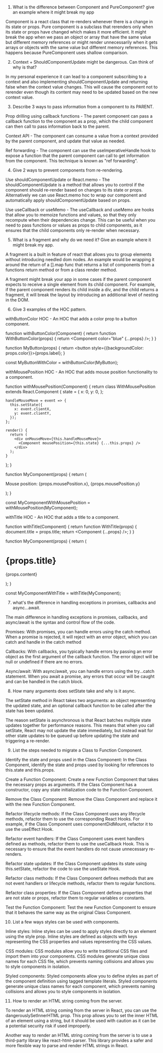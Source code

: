1. What is the difference between Component and PureComponent? give an
   example where it might break my app

Component is a react class that re-renders whenever there is a change in its state or props. Pure component is a subclass that rerenders only when its state or props have changed which makes it more efficient. It might break the app when we pass an object or array that have the same value but different memory references or might render unnecessarily when it gets arrays or objects with the same value but different memory references. This happens because PureComponent uses shallow comparison.

2. Context + ShouldComponentUpdate might be dangerous. Can think of why is
   that?

In my personal experience it can lead to a component subscribing to a context and also implementing shouldComponentUpdate and returning false when the context value changes. This will cause the component not to rerender even though its content may need to be updated based on the new context value.

3. Describe 3 ways to pass information from a component to its PARENT.

Prop drilling using callback functions - The parent component can pass a callback function to the component as a prop, which the child component can then call to pass information back to the parent.

Context API - The component can consume a value from a context provided by the parent component, and update that value as needed.

Ref forwarding - The component can use the useImperativeHandle hook to expose a function that the parent component can call to get information from the component. This technique is known as "ref forwarding".

4. Give 2 ways to prevent components from re-rendering.

Use shouldComponentUpdate or React.memo - The shouldComponentUpdate is a method that allows you to control if the component should re-render based on changes to its state or props. Alternatively we can use React.memo hoc to wrap our component and automatically apply shouldComponentUpdate based on props.

Use useCallback or useMemo - The useCallback and useMemo are hooks that allow you to memoize functions and values, so that they only recompute when their dependencies change. This can be useful when you need to pass functions or values as props to child components, as it ensures that the child components only re-render when necessary.

5. What is a fragment and why do we need it? Give an example where it might
   break my app.

A fragment is a built in feature of react that allows you to group elements without introducing needled dom nodes. An example would be wrapping it around the return of a [].map func that returns a list of components from a functions return method or from a class render method.

A fragment might break your app in some cases if the parent component expects to receive a single element from its child component. For example, if the parent component renders its child inside a div, and the child returns a fragment, it will break the layout by introducing an additional level of nesting in the DOM.

6. Give 3 examples of the HOC pattern.

withButtonColor HOC - An HOC that adds a color prop to a button component.

function withButtonColor(Component) {
return function WithButtonColor(props) {
return <Component color="blue" {...props} />;
}
}

function MyButton(props) {
return <button style={{backgroundColor: props.color}}>{props.label}</button>;
}

const MyButtonWithColor = withButtonColor(MyButton);

withMousePosition HOC - An HOC that adds mouse position functionality to a component.

function withMousePosition(Component) {
return class WithMousePosition extends React.Component {
state = {
x: 0,
y: 0,
};

    handleMouseMove = event => {
      this.setState({
        x: event.clientX,
        y: event.clientY,
      });
    };

    render() {
      return (
        <div onMouseMove={this.handleMouseMove}>
          <Component mousePosition={this.state} {...this.props} />
        </div>
      );
    }

};
}

function MyComponent(props) {
return (
<div>
<p>Mouse position: {props.mousePosition.x}, {props.mousePosition.y}</p>
</div>
);
}

const MyComponentWithMousePosition = withMousePosition(MyComponent);

withTitle HOC - An HOC that adds a title to a component.

function withTitle(Component) {
return function WithTitle(props) {
document.title = props.title;
return <Component {...props} />;
}
}

function MyComponent(props) {
return (
<div>
<h1>{props.title}</h1>
<p>{props.content}</p>
</div>
);
}

const MyComponentWithTitle = withTitle(MyComponent);

7. what's the difference in handling exceptions in promises, callbacks and
   async...await.

The main difference in handling exceptions in promises, callbacks, and async/await is the syntax and control flow of the code.

Promises: With promises, you can handle errors using the catch method. When a promise is rejected, it will reject with an error object, which you can catch and handle in the catch method

Callbacks: With callbacks, you typically handle errors by passing an error object as the first argument of the callback function. The error object will be null or undefined if there are no errors.

Async/await: With async/await, you can handle errors using the try...catch statement. When you await a promise, any errors that occur will be caught and can be handled in the catch block.

8. How many arguments does setState take and why is it async.

The setState method in React takes two arguments: an object representing the updated state, and an optional callback function to be called after the state has been updated.

The reason setState is asynchronous is that React batches multiple state updates together for performance reasons. This means that when you call setState, React may not update the state immediately, but instead wait for other state updates to be queued up before updating the state and triggering a re-render.

9. List the steps needed to migrate a Class to Function Component.

Identify the state and props used in the Class Component: In the Class Component, identify the state and props used by looking for references to this.state and this.props.

Create a Function Component: Create a new Function Component that takes the necessary props as arguments. If the Class Component has a constructor, copy any state initialization code to the Function Component.

Remove the Class Component: Remove the Class Component and replace it with the new Function Component.

Refactor lifecycle methods: If the Class Component uses any lifecycle methods, refactor them to use the corresponding React Hooks. For example, if the Class Component uses componentDidMount, refactor it to use the useEffect Hook.

Refactor event handlers: If the Class Component uses event handlers defined as methods, refactor them to use the useCallback Hook. This is necessary to ensure that the event handlers do not cause unnecessary re-renders.

Refactor state updates: If the Class Component updates its state using this.setState, refactor the code to use the useState Hook.

Refactor class methods: If the Class Component defines methods that are not event handlers or lifecycle methods, refactor them to regular functions.

Refactor class properties: If the Class Component defines properties that are not state or props, refactor them to regular variables or constants.

Test the Function Component: Test the new Function Component to ensure that it behaves the same way as the original Class Component.

10. List a few ways styles can be used with components.

Inline styles: Inline styles can be used to apply styles directly to an element using the style prop. Inline styles are defined as objects with keys representing the CSS properties and values representing the CSS values.

CSS modules: CSS modules allow you to write traditional CSS files and import them into your components. CSS modules generate unique class names for each CSS file, which prevents naming collisions and allows you to style components in isolation.

Styled components: Styled components allow you to define styles as part of the component definition using tagged template literals. Styled components generate unique class names for each component, which prevents naming collisions and allows you to style components in isolation.

11. How to render an HTML string coming from the server.

To render an HTML string coming from the server in React, you can use the dangerouslySetInnerHTML prop. This prop allows you to set the inner HTML of an element using a string, but it should be used with caution as it can be a potential security risk if used improperly.

Another way to render an HTML string coming from the server is to use a third-party library like react-html-parser. This library provides a safer and more flexible way to parse and render HTML strings in React.
